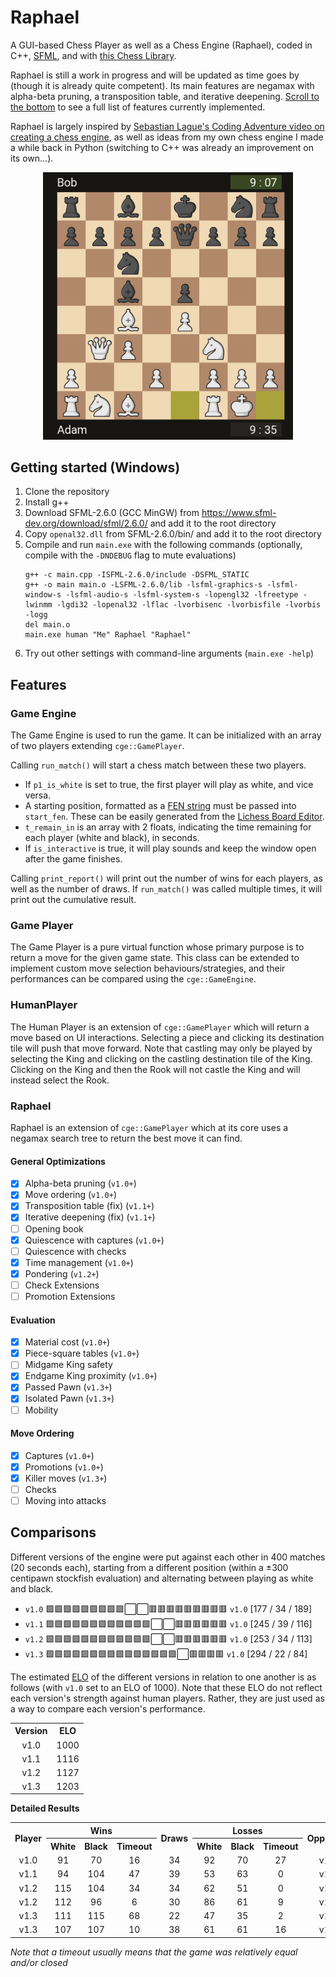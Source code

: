 # Raphael
A GUI-based Chess Player as well as a Chess Engine (Raphael), coded in C++, [SFML](https://www.sfml-dev.org/), and with [this Chess Library](https://github.com/Disservin/chess-library).

Raphael is still a work in progress and will be updated as time goes by (though it is already quite competent). Its main features are negamax with alpha-beta pruning, a transposition table, and iterative deepening. [Scroll to the bottom](https://github.com/Orbital-Web/Raphael#raphael-1) to see a full list of features currently implemented. 

Raphael is largely inspired by [Sebastian Lague's Coding Adventure video on creating a chess engine](https://youtu.be/U4ogK0MIzqk), as well as ideas from my own chess engine I made a while back in Python (switching to C++ was already an improvement on its own...). 

<p align="center">
    <img src="https://github.com/Orbital-Web/Raphael/blob/c0396fcec6b3221369353dcabe812fb068a03534/Demo.png" alt="demo of Raphael" width=400/>
</p>



## Getting started (Windows)
1. Clone the repository
2. Install g++
3. Download SFML-2.6.0 (GCC MinGW) from https://www.sfml-dev.org/download/sfml/2.6.0/ and add it to the root directory
4. Copy `openal32.dll` from SFML-2.6.0/bin/ and add it to the root directory
5. Compile and run `main.exe` with the following commands (optionally, compile with the `-DNDEBUG` flag to mute evaluations)
    ```
    g++ -c main.cpp -ISFML-2.6.0/include -DSFML_STATIC
    g++ -o main main.o -LSFML-2.6.0/lib -lsfml-graphics-s -lsfml-window-s -lsfml-audio-s -lsfml-system-s -lopengl32 -lfreetype -lwinmm -lgdi32 -lopenal32 -lflac -lvorbisenc -lvorbisfile -lvorbis -logg
    del main.o
    main.exe human "Me" Raphael "Raphael"
    ```
6. Try out other settings with command-line arguments (`main.exe -help`)



## Features
### Game Engine
The Game Engine is used to run the game. It can be initialized with an array of two players extending `cge::GamePlayer`. 

Calling `run_match()` will start a chess match between these two players.
- If `p1_is_white` is set to true, the first player will play as white, and vice versa. 
- A starting position, formatted as a [FEN string](https://www.chess.com/terms/fen-chess) must be passed into `start_fen`. These can be easily generated from the [Lichess Board Editor](https://lichess.org/editor).
- `t_remain_in` is an array with 2 floats, indicating the time remaining for each player (white and black), in seconds.
- If `is_interactive` is true, it will play sounds and keep the window open after the game finishes.

Calling `print_report()` will print out the number of wins for each players, as well as the number of draws. If `run_match()` was called multiple times, it will print out the cumulative result. 


### Game Player
The Game Player is a pure virtual function whose primary purpose is to return a move for the given game state. This class can be extended to implement custom move selection behaviours/strategies, and their performances can be compared using the `cge::GameEngine`. 


### HumanPlayer
The Human Player is an extension of `cge::GamePlayer` which will return a move based on UI interactions. Selecting a piece and clicking its destination tile will push that move forward. Note that castling may only be played by selecting the King and clicking on the castling destination tile of the King. Clicking on the King and then the Rook will not castle the King and will instead select the Rook. 


### Raphael
Raphael is an extension of `cge::GamePlayer` which at its core uses a negamax search tree to return the best move it can find. 

#### General Optimizations
- [x] Alpha-beta pruning        (`v1.0+`)
- [x] Move ordering             (`v1.0+`)
- [x] Transposition table (fix) (`v1.1+`)
- [x] Iterative deepening (fix) (`v1.1+`)
- [ ] Opening book
- [x] Quiescence with captures  (`v1.0+`)
- [ ] Quiescence with checks
- [x] Time management           (`v1.0+`)
- [x] Pondering                 (`v1.2+`)
- [ ] Check Extensions
- [ ] Promotion Extensions

#### Evaluation
- [x] Material cost             (`v1.0+`)
- [x] Piece-square tables       (`v1.0+`)
- [ ] Midgame King safety
- [x] Endgame King proximity    (`v1.0+`)
- [x] Passed Pawn               (`v1.3+`)
- [x] Isolated Pawn             (`v1.3+`)
- [ ] Mobility

#### Move Ordering
- [x] Captures                  (`v1.0+`)
- [x] Promotions                (`v1.0+`)
- [x] Killer moves              (`v1.3+`)
- [ ] Checks
- [ ] Moving into attacks

## Comparisons

Different versions of the engine were put against each other in 400 matches (20 seconds each), starting from a different  position (within a ±300 centipawn stockfish evaluation) and alternating between playing as white and black. 
- `v1.0` 🟩🟩🟩🟩🟩🟩🟩🟩🟩⬜⬜🟥🟥🟥🟥🟥🟥🟥🟥🟥 `v1.0` [177 / 34 / 189]
- `v1.1` 🟩🟩🟩🟩🟩🟩🟩🟩🟩🟩🟩🟩⬜⬜🟥🟥🟥🟥🟥🟥 `v1.0` [245 / 39 / 116]
- `v1.2` 🟩🟩🟩🟩🟩🟩🟩🟩🟩🟩🟩🟩⬜⬜🟥🟥🟥🟥🟥🟥 `v1.0` [253 / 34 / 113]
- `v1.3` 🟩🟩🟩🟩🟩🟩🟩🟩🟩🟩🟩🟩🟩🟩🟩⬜🟥🟥🟥🟥 `v1.0` [294 / 22 / 84]

The estimated [ELO](https://www.chessprogramming.org/Match_Statistics#Elo-Rating_.26_Win-Probability) of the different versions in relation to one another is as follows (with `v1.0` set to an ELO of 1000). Note that these ELO do not reflect each version's strength against human players. Rather, they are just used as a way to compare each version's performance. 
<table>
    <tr align="center">
        <th>Version</th>
        <th>ELO</th>
    </tr>
    <!--Results-->
    <tr align="center">
        <td>v1.0</td>
        <td>1000</td>
    <tr>
    <tr align="center">
        <td>v1.1</td>
        <td>1116</td>
    <tr>
    <tr align="center">
        <td>v1.2</td>
        <td>1127</td>
    <tr>
    <tr align="center">
        <td>v1.3</td>
        <td>1203</td>
    <tr>
</table>

**Detailed Results**
<table>
    <tr align="center">
        <th rowspan="2">Player</th>
        <th colspan="3"">Wins</th>
        <th rowspan="2">Draws</th>
        <th colspan="3"">Losses</th>
        <th rowspan="2">Opponent</th>
    </tr>
    <tr align="center">
        <th>White</th>
        <th>Black</th>
        <th>Timeout</th>
        <th>White</th>
        <th>Black</th>
        <th>Timeout</th>
    </tr>
    <!--Results-->
    <tr align="center">
        <td>v1.0</td>
        <td>91</td>
        <td>70</td>
        <td>16</td>
        <td>34</td>
        <td>92</td>
        <td>70</td>
        <td>27</td>
        <td>v1.0</td>
    </tr>
    <tr align="center">
        <td>v1.1</td>
        <td>94</td>
        <td>104</td>
        <td>47</td>
        <td>39</td>
        <td>53</td>
        <td>63</td>
        <td>0</td>
        <td>v1.0</td>
    </tr>
    <tr align="center">
        <td>v1.2</td>
        <td>115</td>
        <td>104</td>
        <td>34</td>
        <td>34</td>
        <td>62</td>
        <td>51</td>
        <td>0</td>
        <td>v1.0</td>
    </tr>
    <tr align="center">
        <td>v1.2</td>
        <td>112</td>
        <td>96</td>
        <td>6</td>
        <td>30</td>
        <td>86</td>
        <td>61</td>
        <td>9</td>
        <td>v1.1</td>
    </tr>
    <tr align="center">
        <td>v1.3</td>
        <td>111</td>
        <td>115</td>
        <td>68</td>
        <td>22</td>
        <td>47</td>
        <td>35</td>
        <td>2</td>
        <td>v1.0</td>
    </tr>
    <tr align="center">
        <td>v1.3</td>
        <td>107</td>
        <td>107</td>
        <td>10</td>
        <td>38</td>
        <td>61</td>
        <td>61</td>
        <td>16</td>
        <td>v1.2</td>
    </tr>
</table>

*Note that a timeout usually means that the game was relatively equal and/or closed*